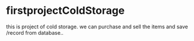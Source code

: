 # firstprojectColdStorage
this is project of cold storage. we can purchase and sell the items and save /record from database..
